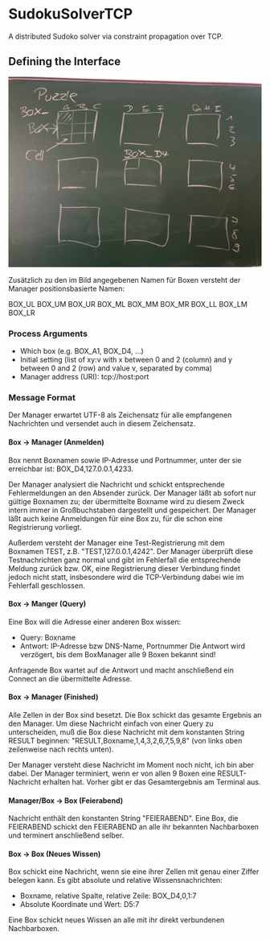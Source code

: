 # SudokuSolverTCP
A distributed Sudoko solver via constraint propagation over TCP.

## Defining the Interface

![Naming Conventions](Assets/Puzzle_Box_Cell.jpg)

Zusätzlich zu den im Bild angegebenen Namen für Boxen versteht der Manager positionsbasierte Namen:

BOX_UL BOX_UM BOX_UR
BOX_ML BOX_MM BOX_MR
BOX_LL BOX_LM BOX_LR

### Process Arguments

- Which box (e.g. BOX_A1, BOX_D4, ...)
- Initial setting (list of xy:v with x between 0 and 2 (column) and y between 0 and 2 (row) and value v, separated by comma)
- Manager address (URI): tcp://host:port

### Message Format

Der Manager erwartet UTF-8 als Zeichensatz für alle empfangenen Nachrichten und versendet auch in diesem Zeichensatz.

#### Box -> Manager (Anmelden)
Box nennt Boxnamen sowie IP-Adresse und Portnummer, unter der sie erreichbar ist: BOX_D4,127.0.0.1,4233.

Der Manager analysiert die Nachricht und schickt entsprechende Fehlermeldungen an den Absender zurück. Der Manager läßt ab sofort nur gültige Boxnamen zu; der übermittelte Boxname wird zu diesem Zweck intern immer in Großbuchstaben dargestellt und gespeichert. Der Manager läßt auch keine Anmeldungen für eine Box zu, für die schon eine Registrierung vorliegt.

Außerdem versteht der Manager eine Test-Registrierung mit dem Boxnamen TEST, z.B. "TEST,127.0.0.1,4242". Der Manager überprüft diese Testnachrichten ganz normal und gibt im Fehlerfall die entsprechende Meldung zurück bzw. OK, eine Registrierung dieser Verbindung findet jedoch nicht statt, insbesondere wird die TCP-Verbindung dabei wie im Fehlerfall geschlossen.

#### Box -> Manger (Query)
Eine Box will die Adresse einer anderen Box wissen:
- Query: Boxname
- Antwort: IP-Adresse bzw DNS-Name, Portnummer
Die Antwort wird verzögert, bis dem BoxManager alle 9 Boxen bekannt sind!

Anfragende Box wartet auf die Antwort und macht anschließend ein Connect an die übermittelte Adresse.

#### Box -> Manager (Finished)
Alle Zellen in der Box sind besetzt. Die Box schickt das gesamte Ergebnis an den Manager. Um diese Nachricht einfach von einer Query zu unterscheiden, muß die Box diese Nachricht mit dem konstanten String RESULT beginnen: "RESULT,Boxname,1,4,3,2,6,7,5,9,8" (von links oben zeilenweise nach rechts unten).

Der Manager versteht diese Nachricht im Moment noch nicht, ich bin aber dabei. Der Manager terminiert, wenn er von allen 9 Boxen eine RESULT-Nachricht erhalten hat. Vorher gibt er das Gesamtergebnis am Terminal aus.

#### Manager/Box -> Box (Feierabend)
Nachricht enthält den konstanten String "FEIERABEND". Eine Box, die FEIERABEND schickt den FEIERABEND an alle ihr bekannten Nachbarboxen und terminert anschließend selber.

#### Box -> Box (Neues Wissen)
Box schickt eine Nachricht, wenn sie eine ihrer Zellen mit genau einer Ziffer belegen kann. Es gibt absolute und relative Wissensnachrichten:
- Boxname, relative Spalte, relative Zeile: BOX_D4,0,1:7
- Absolute Koordinate und Wert: D5:7

Eine Box schickt neues Wissen an alle mit ihr direkt verbundenen Nachbarboxen.
